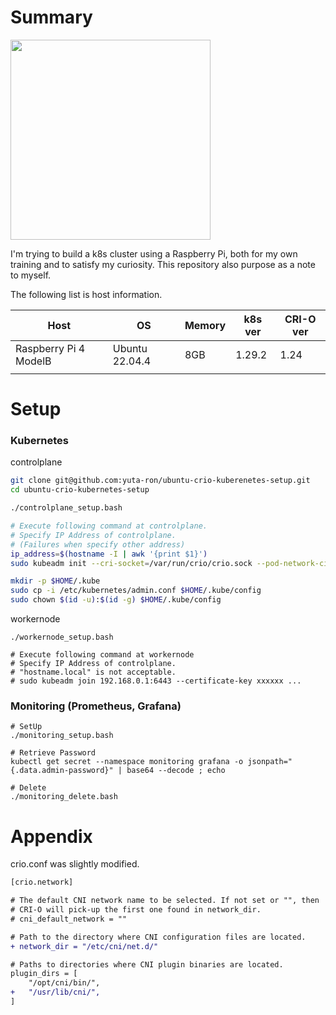 # Summary
<img src="https://github.com/yuta-ron/ubuntu-crio-kuberenetes-setup/assets/18624396/a13caa53-b843-4fc2-84fb-316995c285b8" width="320px">

I'm trying to build a k8s cluster using a Raspberry Pi, both for my own training and to satisfy my curiosity.
This repository also purpose as a note to myself.

The following list is host information.

| Host                   | OS             | Memory | k8s ver | CRI-O ver | 
| ---------------------- | -------------- | ------ | ------- | --------- | 
| Raspberry Pi 4 ModelB  | Ubuntu 22.04.4 | 8GB    | 1.29.2  | 1.24      | 
|                        |                |        |         |           | 

# Setup

### Kubernetes

controlplane
```bash
git clone git@github.com:yuta-ron/ubuntu-crio-kuberenetes-setup.git
cd ubuntu-crio-kubernetes-setup

./controlplane_setup.bash

# Execute following command at controlplane.
# Specify IP Address of controlplane. 
# (Failures when specify other address)
ip_address=$(hostname -I | awk '{print $1}')
sudo kubeadm init --cri-socket=/var/run/crio/crio.sock --pod-network-cidr=10.85.0.0/16 --control-plane-endpoint="$ip_address" --kubernetes-version 1.30.2

mkdir -p $HOME/.kube
sudo cp -i /etc/kubernetes/admin.conf $HOME/.kube/config
sudo chown $(id -u):$(id -g) $HOME/.kube/config
```

workernode
```
./workernode_setup.bash

# Execute following command at workernode
# Specify IP Address of controlplane.
# "hostname.local" is not acceptable.
# sudo kubeadm join 192.168.0.1:6443 --certificate-key xxxxxx ...

```

### Monitoring (Prometheus, Grafana)
```
# SetUp
./monitoring_setup.bash

# Retrieve Password
kubectl get secret --namespace monitoring grafana -o jsonpath="{.data.admin-password}" | base64 --decode ; echo

# Delete
./monitoring_delete.bash
```

# Appendix 
crio.conf was slightly modified.

```diff
[crio.network]

# The default CNI network name to be selected. If not set or "", then
# CRI-O will pick-up the first one found in network_dir.
# cni_default_network = ""

# Path to the directory where CNI configuration files are located.
+ network_dir = "/etc/cni/net.d/"

# Paths to directories where CNI plugin binaries are located.
plugin_dirs = [
	"/opt/cni/bin/",
+	"/usr/lib/cni/",
]
```

